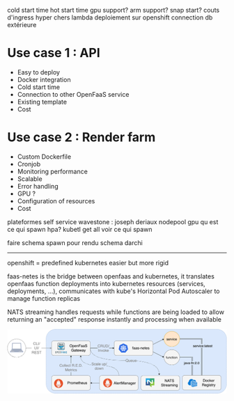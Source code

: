 cold start time
hot start time
gpu support?
arm support?
snap start?
couts d'ingress hyper chers lambda
deploiement sur openshift
connection db extérieure


# Use case 1 : API

- Easy to deploy
- Docker integration
- Cold start time
- Connection to other OpenFaaS service
- Existing template
- Cost

# Use case 2 : Render farm

- Custom Dockerfile
- Cronjob
- Monitoring performance
- Scalable
- Error handling
- GPU ?
- Configuration of resources
- Cost


plateformes self service wavestone : joseph deriaux
nodepool gpu
qu est ce qui spawn
hpa?
kubetl get all voir ce qui spawn

faire schema spawn pour rendu
schema darchi

---


openshift = predefined kubernetes easier but more rigid

faas-netes is the bridge between openfaas and kubernetes, it translates openfaas function deployments into kubernetes resources (services, deployments, ...), communicates with kube's Horizontal Pod Autoscaler to manage function replicas

NATS streaming handles requests while functions are being loaded to allow returning an "accepted" response instantly and processing when available

![](of-workflow.png)
